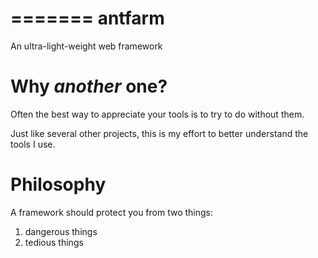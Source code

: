 =======
antfarm
=======

An ultra-light-weight web framework

Why _another_ one?
==================

Often the best way to appreciate your tools is to try to do without them.

Just like several other projects, this is my effort to better understand the
tools I use.

Philosophy
==========

A framework should protect you from two things:

1. dangerous things
2. tedious things

